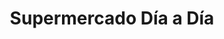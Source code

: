 ---
title: "Supermercado Día a Día"
url: /caracas/supermercado-dia-a-dia-av-principal-de-ud-4/
shop: supermercado
---